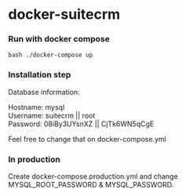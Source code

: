# docker-suitecrm

### Run with docker compose

``bash
  ./docker-compose up
``
### Installation step

Database information:

Hostname: mysql  
Username: suitecrm  || root  
Password: 08iBy3UYsnXZ || CjTk6WN5qCgE

Feel free to change that on docker-compose.yml

### In production 

Create docker-compose.production.yml and change MYSQL_ROOT_PASSWORD & MYSQL_PASSWORD.

